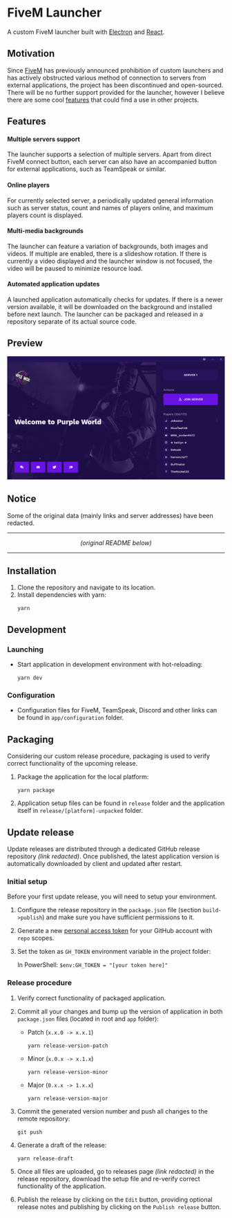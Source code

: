 # FiveM Launcher

A custom FiveM launcher built with [Electron](https://www.electronjs.org/) and [React](https://reactjs.org/).

## Motivation

Since [FiveM](fivem.net) has previously announced prohibition of custom launchers and has actively obstructed various method of connection to servers from external applications, the project has been discontinued and open-sourced. There will be no further support provided for the launcher, however I believe there are some cool [features](#features) that could find a use in other projects.

## Features

#### Multiple servers support

The launcher supports a selection of multiple servers. Apart from direct FiveM connect button, each server can also have an accompanied button for external applications, such as TeamSpeak or similar.

#### Online players

For currently selected server, a periodically updated general information such as server status, count and names of players online, and maximum players count is displayed.

#### Multi-media backgrounds

The launcher can feature a variation of backgrounds, both images and videos. If multiple are enabled, there is a slideshow rotation. If there is currently a video displayed and the launcher window is not focused, the video will be paused to minimize resource load.

#### Automated application updates

A launched application automatically checks for updates. If there is a newer version available, it will be downloaded on the background and installed before next launch. The launcher can be packaged and released in a repository separate of its actual source code.

## Preview

![Launcher preview](./preview.png)

## Notice

Some of the original data (mainly links and server addresses) have been redacted.


<hr />
<p align="center"><i>(original README below)</i></p>
<hr />

## Installation
1. Clone the repository and navigate to its location.
2. Install dependencies with yarn:
	```
    yarn
    ```
    
## Development

### Launching
- Start application in development environment with hot-reloading:
	```
    yarn dev
    ```
### Configuration
- Configuration files for FiveM, TeamSpeak, Discord and other links can be found in `app/configuration` folder.
    
## Packaging
Considering our custom release procedure, packaging is used to verify correct functionality of the upcoming release.

1. Package the application for the local platform:
	```
    yarn package
    ```
2. Application setup files can be found in `release` folder and the application itself in `release/[platform]-unpacked` folder.

## Update release
Update releases are distributed through a dedicated GitHub release repository *(link redacted)*. Once published, the latest application version is automatically downloaded by client and updated after restart.

### Initial setup
Before your first update release, you will need to setup your environment.
1. Configure the release repository in the `package.json` file (section `build->publish`) and make sure you have sufficient permissions to it.
2. Generate a new [personal access token](https://github.com/settings/tokens) for your GitHub account with `repo` scopes.
3. Set the token as `GH_TOKEN` environment variable in the project folder:
	
    In PowerShell: `$env:GH_TOKEN = "[your token here]"`
    
### Release procedure
1. Verify correct functionality of packaged application.
2. Commit all your changes and bump up the version of application in both `package.json` files (located in root and `app` folder):
	- Patch (`x.x.0 -> x.x.1`)
		```
        yarn release-version-patch
    	```
   - Minor (`x.0.x -> x.1.x`)
		```
        yarn release-version-minor
    	```
   - Major (`0.x.x -> 1.x.x`)
		```
        yarn release-version-major
    	```
3. Commit the generated version number and push all changes to the remote repository:
	```
    git push
    ```
4. Generate a draft of the release:
	```
    yarn release-draft
    ```
5. Once all files are uploaded, go to releases page *(link redacted)* in the release repository, download the setup file and re-verify correct functionality of the application.

6. Publish the release by clicking on the `Edit` button, providing optional release notes and publishing by clicking on the `Publish release` button.
       